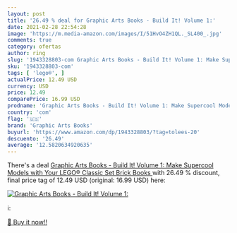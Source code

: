```yaml
---
layout: post
title: '26.49 % deal for Graphic Arts Books - Build It! Volume 1:'
date: 2021-02-28 22:54:28
image: 'https://m.media-amazon.com/images/I/51HvO4ZH1QL._SL400_.jpg'
comments: true
category: ofertas
author: ring
slug: '1943328803-com Graphic Arts Books - Build It! Volume 1: Make Supercool...'
sku: '1943328803-com'
tags: [ 'lego®', ]
actualPrice: 12.49 USD
currency: USD
price: 12.49
comparePrice: 16.99 USD
prodname: 'Graphic Arts Books - Build It! Volume 1: Make Supercool Models with Your LEGO® Classic Set  Brick Books '
country: 'com'
flag: '🇺🇸'
brand: 'Graphic Arts Books'
buyurl: 'https://www.amazon.com/dp/1943328803/?tag=tolees-20'
descuento: '26.49'
average: '12.5820634920635'
---
```


There's a deal [Graphic Arts Books - Build It! Volume 1: Make Supercool Models with Your LEGO® Classic Set  Brick Books ](https://www.amazon.com/dp/1943328803/?tag=tolees-20)  with  26.49 % discount, final price tag of  12.49 USD (original: 16.99 USD) here:

[![Graphic Arts Books - Build It! Volume 1:](https://m.media-amazon.com/images/I/51HvO4ZH1QL._SL400_.jpg)](https://www.amazon.com/dp/1943328803/?tag=tolees-20)

ℹ️:


[🛒 Buy it now!!](https://www.amazon.com/dp/1943328803/?tag=tolees-20)
